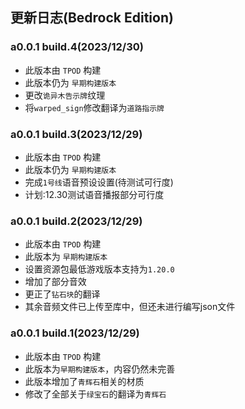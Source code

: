 ## 更新日志(Bedrock Edition)

### a0.0.1 build.4(2023/12/30)

 - 此版本由 `TPOD` 构建
 - 此版本仍为 `早期构建版本`
 - 更改`诡异木告示牌`纹理
 - 将`warped_sign`修改翻译为`道路指示牌`

### a0.0.1 build.3(2023/12/29)

 - 此版本由 `TPOD` 构建
 - 此版本仍为 `早期构建版本`
 - 完成`1号线`语音预设设置(待测试可行度)
 - 计划:12.30测试语音播报部分可行度

### a0.0.1 build.2(2023/12/29)

 - 此版本由 `TPOD` 构建
 - 此版本为 `早期构建版本`
 - 设置资源包最低游戏版本支持为`1.20.0`
 - 增加了部分音效
 - 更正了`钻石块`的翻译
 - 其余音频文件已上传至库中，但还未进行编写json文件

### a0.0.1 build.1(2023/12/29)

 - 此版本由 `TPOD` 构建
 - 此版本为`早期构建版本`，内容仍然未完善
 - 此版本增加了`青辉石`相关的材质
 - 修改了全部关于`绿宝石`的翻译为`青辉石`
